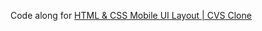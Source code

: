 Code along for [HTML & CSS Mobile UI Layout | CVS Clone](https://www.youtube.com/watch?v=1_ljUv6cvVE)
